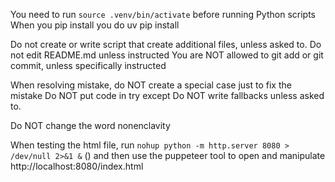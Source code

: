 You need to run `source .venv/bin/activate` before running Python scripts
When you pip install you do uv pip install

Do not create or write script that create additional files, unless asked to.
Do not edit README.md unless instructed
You are NOT allowed to git add or git commit, unless specifically instructed

When resolving mistake, do NOT create a special case just to fix the mistake
Do NOT put code in try except
Do NOT write fallbacks unless asked to.

Do NOT change the word nonenclavity

When testing the html file, run `nohup python -m http.server 8080 > /dev/null 2>&1 &` () and then use the puppeteer tool to open and manipulate http://localhost:8080/index.html

